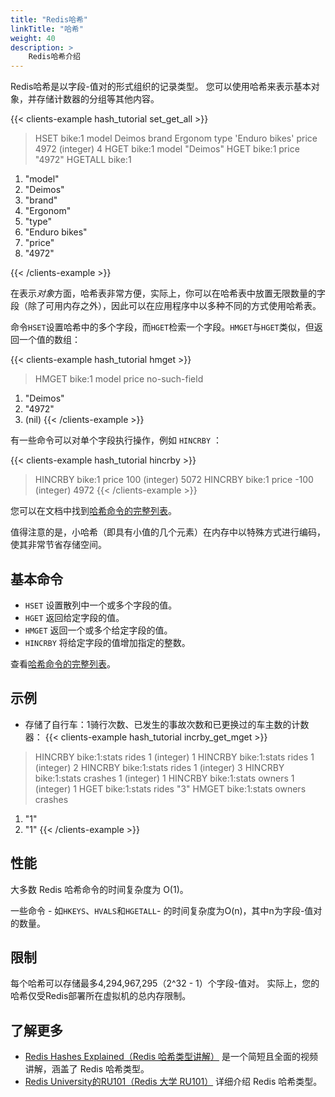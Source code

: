 ```yaml
---
title: "Redis哈希"
linkTitle: "哈希"
weight: 40
description: >
    Redis哈希介绍
---
```


Redis哈希是以字段-值对的形式组织的记录类型。
您可以使用哈希来表示基本对象，并存储计数器的分组等其他内容。


{{< clients-example hash_tutorial set_get_all >}}
> HSET bike:1 model Deimos brand Ergonom type 'Enduro bikes' price 4972
(integer) 4
> HGET bike:1 model
"Deimos"
> HGET bike:1 price
"4972"
> HGETALL bike:1
1) "model"
2) "Deimos"
3) "brand"
4) "Ergonom"
5) "type"
6) "Enduro bikes"
7) "price"
8) "4972"

{{< /clients-example >}}

在表示*对象*方面，哈希表非常方便，实际上，你可以在哈希表中放置无限数量的字段（除了可用内存之外），因此可以在应用程序中以多种不同的方式使用哈希表。

命令`HSET`设置哈希中的多个字段，而`HGET`检索一个字段。`HMGET`与`HGET`类似，但返回一个值的数组：

{{< clients-example hash_tutorial hmget >}}
> HMGET bike:1 model price no-such-field
1) "Deimos"
2) "4972"
3) (nil)
{{< /clients-example >}}

有一些命令可以对单个字段执行操作，例如 `HINCRBY` ：

{{< clients-example hash_tutorial hincrby >}}
> HINCRBY bike:1 price 100
(integer) 5072
> HINCRBY bike:1 price -100
(integer) 4972
{{< /clients-example >}}

您可以在文档中找到[哈希命令的完整列表](https://redis.io/commands#hash)。

值得注意的是，小哈希（即具有小值的几个元素）在内存中以特殊方式进行编码，使其非常节省存储空间。

## 基本命令

* `HSET` 设置散列中一个或多个字段的值。
* `HGET` 返回给定字段的值。
* `HMGET` 返回一个或多个给定字段的值。
* `HINCRBY` 将给定字段的值增加指定的整数。

查看[哈希命令的完整列表](https://redis.io/commands/?group=hash)。


## 示例

* 存储了自行车：1骑行次数、已发生的事故次数和已更换过的车主数的计数器：
{{< clients-example hash_tutorial incrby_get_mget >}}
> HINCRBY bike:1:stats rides 1
(integer) 1
> HINCRBY bike:1:stats rides 1
(integer) 2
> HINCRBY bike:1:stats rides 1
(integer) 3
> HINCRBY bike:1:stats crashes 1
(integer) 1
> HINCRBY bike:1:stats owners 1
(integer) 1
> HGET bike:1:stats rides
"3"
> HMGET bike:1:stats owners crashes
1) "1"
2) "1"
{{< /clients-example >}}


## 性能

大多数 Redis 哈希命令的时间复杂度为 O(1)。

一些命令 - 如`HKEYS`、`HVALS`和`HGETALL`- 的时间复杂度为O(n)，其中n为字段-值对的数量。

## 限制

每个哈希可以存储最多4,294,967,295（2^32 - 1）个字段-值对。
实际上，您的哈希仅受Redis部署所在虚拟机的总内存限制。

## 了解更多

* [Redis Hashes Explained（Redis 哈希类型讲解）](https://www.youtube.com/watch?v=-KdITaRkQ-U) 是一个简短且全面的视频讲解，涵盖了 Redis 哈希类型。
* [Redis University的RU101（Redis 大学 RU101）](https://university.redis.com/courses/ru101/) 详细介绍 Redis 哈希类型。
